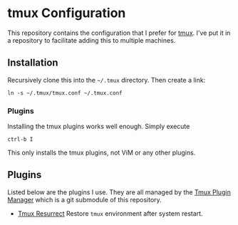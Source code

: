 # tmux Configuration
This repository contains the configuration that I prefer for [tmux](https://tmux.github.io). I've put it in a repository to facilitate adding this to multiple machines.

## Installation
Recursively clone this into the `~/.tmux` directory. Then create a link:

    ln -s ~/.tmux/tmux.conf ~/.tmux.conf

### Plugins
Installing the tmux plugins works well enough. Simply execute

    ctrl-b I

This only installs the tmux plugins, not ViM or any other plugins.

## Plugins
Listed below are the plugins I use. They are all managed by the [Tmux Plugin Manager](https://github.com/tmux-plugins/tpm) which is a git submodule of this repository.

- [Tmux Resurrect](https://github.com/tmux-plugins/tmux-resurrect) Restore `tmux` environment after system restart. 
